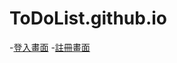 # ToDoList.github.io

-[登入畫面](https://jim255060.github.io/ToDoList.github.io/ToDoList%E5%88%87%E7%89%88%E7%B7%B4%E7%BF%92/logo_page.html)
-[註冊畫面](https://jim255060.github.io/ToDoList.github.io/ToDoList%E5%88%87%E7%89%88%E7%B7%B4%E7%BF%92/register_page.html)
